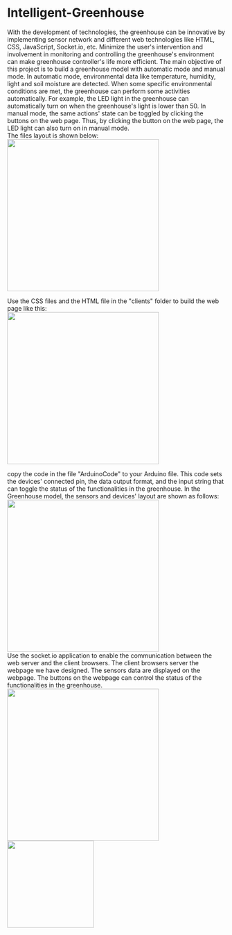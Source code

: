 # Intelligent-Greenhouse
With the development of technologies, the greenhouse can be innovative by implementing sensor network and different web technologies like HTML, CSS, JavaScript, Socket.io, etc. Minimize the user's intervention and involvement in monitoring and controlling the greenhouse's environment can make greenhouse controller's life more efficient. The main objective of this project is to build a greenhouse model with automatic mode and manual mode. In automatic mode, environmental data like temperature, humidity, light and soil moisture are detected. When some specific environmental conditions are met, the greenhouse can perform some activities automatically. For example, the LED light in the greenhouse can automatically turn on when the greenhouse's light is lower than 50. In manual mode, the same actions' state can be toggled by clicking the buttons on the web page. Thus, by clicking the button on the web page, the LED light can also turn on in manual mode.  
The files layout is shown below:  
<image src = "clients/images/fileslayout.PNG" height = 350>

Use the CSS files and the HTML file in the "clients" folder to build the web page like this:  
<image src = "clients/images/finalwebpage.PNG" height = 350>  

copy the code in the file "ArduinoCode" to your Arduino file. This code sets the devices' connected pin, the data output format, and the input string that can toggle the status of the functionalities in the greenhouse. In the Greenhouse model, the sensors and devices' layout are shown as follows:  
<image src = "clients/images/pinlayour.PNG" height = 350>  
Use the socket.io application to enable the communication between the web server and the client browsers. The client browsers server the webpage we have designed. The sensors data are displayed on the webpage. The buttons on the webpage can control the status of the functionalities in the greenhouse.  
<image src = "clients/images/products layout.PNG" height = 350>
 <image src = "clients/images/11.PNG" height = 200> 
 
  

